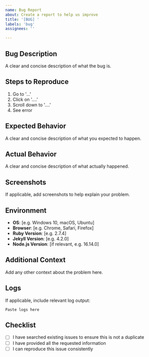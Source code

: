 ```yaml
---
name: Bug Report
about: Create a report to help us improve
title: '[BUG] '
labels: 'bug'
assignees: ''

---
```


## Bug Description
A clear and concise description of what the bug is.

## Steps to Reproduce
1. Go to '...'
2. Click on '....'
3. Scroll down to '....'
4. See error

## Expected Behavior
A clear and concise description of what you expected to happen.

## Actual Behavior
A clear and concise description of what actually happened.

## Screenshots
If applicable, add screenshots to help explain your problem.

## Environment
- **OS**: [e.g. Windows 10, macOS, Ubuntu]
- **Browser**: [e.g. Chrome, Safari, Firefox]
- **Ruby Version**: [e.g. 2.7.4]
- **Jekyll Version**: [e.g. 4.2.0]
- **Node.js Version**: [if relevant, e.g. 16.14.0]

## Additional Context
Add any other context about the problem here.

## Logs
If applicable, include relevant log output:
```
Paste logs here
```

## Checklist
- [ ] I have searched existing issues to ensure this is not a duplicate
- [ ] I have provided all the requested information
- [ ] I can reproduce this issue consistently
